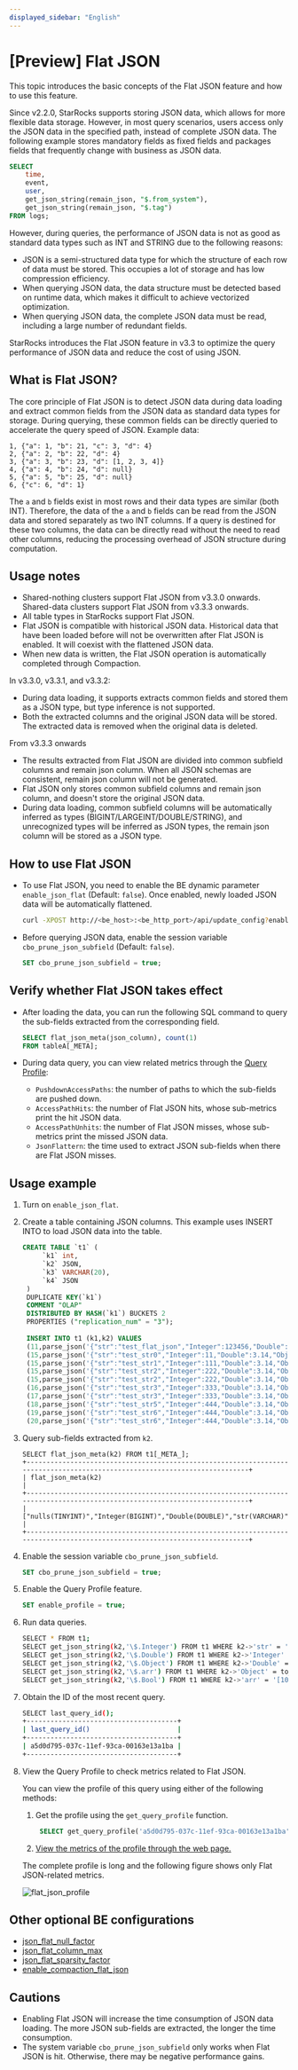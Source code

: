 ```yaml
---
displayed_sidebar: "English"
---
```


# [Preview] Flat JSON

This topic introduces the basic concepts of the Flat JSON feature and how to use this feature.

Since v2.2.0, StarRocks supports storing JSON data, which allows for more flexible data storage. However, in most query scenarios, users access only the JSON data in the specified path, instead of complete JSON data. The following example stores mandatory fields as fixed fields and packages fields that frequently change with business as JSON data.

```SQL
SELECT
    time,
    event,
    user,
    get_json_string(remain_json, "$.from_system"),
    get_json_string(remain_json, "$.tag")
FROM logs;
```

However, during queries, the performance of JSON data is not as good as standard data types such as INT and STRING due to the following reasons:

- JSON is a semi-structured data type for which the structure of each row of data must be stored. This occupies a lot of storage and has low compression efficiency.
- When querying JSON data, the data structure must be detected based on runtime data, which makes it difficult to achieve vectorized optimization.
- When querying JSON data, the complete JSON data must be read, including a large number of redundant fields.

StarRocks introduces the Flat JSON feature in v3.3 to optimize the query performance of JSON data and reduce the cost of using JSON.

## What is Flat JSON?

The core principle of Flat JSON is to detect JSON data during data loading and extract common fields from the JSON data as standard data types for storage. During querying, these common fields can be directly queried to accelerate the query speed of JSON. Example data:

```Plaintext
1, {"a": 1, "b": 21, "c": 3, "d": 4}
2, {"a": 2, "b": 22, "d": 4}
3, {"a": 3, "b": 23, "d": [1, 2, 3, 4]}
4, {"a": 4, "b": 24, "d": null}
5, {"a": 5, "b": 25, "d": null}
6, {"c": 6, "d": 1}
```

The `a` and `b` fields exist in most rows and their data types are similar (both INT). Therefore, the data of the `a` and `b` fields can be read from the JSON data and stored separately as two INT columns. If a query is destined for these two columns, the data can be directly read without the need to read other columns, reducing the processing overhead of JSON structure during computation.

## Usage notes

- Shared-nothing clusters support Flat JSON from v3.3.0 onwards. Shared-data clusters support Flat JSON from v3.3.3 onwards.
- All table types in StarRocks support Flat JSON.
- Flat JSON is compatible with historical JSON data. Historical data that have been loaded before will not be overwritten after Flat JSON is enabled. It will coexist with the flattened JSON data.
- When new data is written, the Flat JSON operation is automatically completed through Compaction.

In v3.3.0, v3.3.1, and v3.3.2:

- During data loading, it supports extracts common fields and stored them as a JSON type, but type inference is not supported.
- Both the extracted columns and the original JSON data will be stored. The extracted data is removed when the original data is deleted.

From v3.3.3 onwards

- The results extracted from Flat JSON are divided into common subfield columns and remain json column. When all JSON schemas are consistent, remain json column will not be generated.
- Flat JSON only stores common subfield columns and remain json column, and doesn't store the original JSON data.
- During data loading, common subfield columns will be automatically inferred as types (BIGINT/LARGEINT/DOUBLE/STRING), and unrecognized types will be inferred as JSON types, the remain json column will be stored as a JSON type.

## How to use Flat JSON

- To use Flat JSON, you need to enable the BE dynamic parameter `enable_json_flat` (Default: `false`). Once enabled, newly loaded JSON data will be automatically flattened.

   ```Bash
   curl -XPOST http://<be_host>:<be_http_port>/api/update_config?enable_json_flat=true
   ```

- Before querying JSON data, enable the session variable `cbo_prune_json_subfield` (Default: `false`).

   ```SQL
   SET cbo_prune_json_subfield = true;
   ```

## Verify whether Flat JSON takes effect

- After loading the data, you can run the following SQL command to query the sub-fields extracted from the corresponding field.

    ```SQL
    SELECT flat_json_meta(json_column), count(1)
    FROM tableA[_META];
    ```

- During data query, you can view related metrics through the [Query Profile](https://docs.starrocks.io/docs/administration/query_profile_overview/):
  - `PushdownAccessPaths`: the number of paths to which the sub-fields are pushed down.
  - `AccessPathHits`: the number of Flat JSON hits, whose sub-metrics print the hit JSON data.
  - `AccessPathUnhits`: the number of Flat JSON misses, whose sub-metrics print the missed JSON data.
  - `JsonFlattern`: the time used to extract JSON sub-fields when there are Flat JSON misses.

## Usage example

1. Turn on `enable_json_flat`.
2. Create a table containing JSON columns. This example uses INSERT INTO to load JSON data into the table.

   ```SQL
   CREATE TABLE `t1` (
        `k1` int,
        `k2` JSON,
        `k3` VARCHAR(20),
        `k4` JSON
    )             
    DUPLICATE KEY(`k1`)
    COMMENT "OLAP"
    DISTRIBUTED BY HASH(`k1`) BUCKETS 2
    PROPERTIES ("replication_num" = "3");
      
    INSERT INTO t1 (k1,k2) VALUES
    (11,parse_json('{"str":"test_flat_json","Integer":123456,"Double":3.14158,"Object":{"c":"d"},"arr":[10,20,30],"Bool":false,"null":null}')),
    (15,parse_json('{"str":"test_str0","Integer":11,"Double":3.14,"Object":{"a":"b"},"arr":[1,2,3],"Bool":true,"null":null}')),
    (15,parse_json('{"str":"test_str1","Integer":111,"Double":3.14,"Object":{"a":"b"},"arr":[1,2,3],"Bool":true,"null":null}')),
    (15,parse_json('{"str":"test_str2","Integer":222,"Double":3.14,"Object":{"a":"b"},"arr":[1,2,3],"Bool":true,"null":null}')),
    (15,parse_json('{"str":"test_str2","Integer":222,"Double":3.14,"Object":{"a":"b"},"arr":[1,2,3],"Bool":true,"null":null}')),
    (16,parse_json('{"str":"test_str3","Integer":333,"Double":3.14,"Object":{"a":"b"},"arr":[1,2,3],"Bool":true,"null":null}')),
    (17,parse_json('{"str":"test_str3","Integer":333,"Double":3.14,"Object":{"a":"b"},"arr":[1,2,3],"Bool":true,"null":null}')),
    (18,parse_json('{"str":"test_str5","Integer":444,"Double":3.14,"Object":{"a":"b"},"arr":[1,2,3],"Bool":true,"null":null}')),
    (19,parse_json('{"str":"test_str6","Integer":444,"Double":3.14,"Object":{"a":"b"},"arr":[1,2,3],"Bool":true,"null":null}')),
    (20,parse_json('{"str":"test_str6","Integer":444,"Double":3.14,"Object":{"a":"b"},"arr":[1,2,3],"Bool":true,"null":null}'));
    ```

3. Query sub-fields extracted from `k2`.

   ```Plaintext
   SELECT flat_json_meta(k2) FROM t1[_META_];
   +---------------------------------------------------------------------------------------------------------------------------+
   | flat_json_meta(k2)                                                                                                        |
   +---------------------------------------------------------------------------------------------------------------------------+
   | ["nulls(TINYINT)","Integer(BIGINT)","Double(DOUBLE)","str(VARCHAR)","Bool(JSON)","Object(JSON)","arr(JSON)","null(JSON)"] |
   +---------------------------------------------------------------------------------------------------------------------------+
   ```

4. Enable the session variable `cbo_prune_json_subfield`.

   ```SQL
   SET cbo_prune_json_subfield = true;
   ```

5. Enable the Query Profile feature.

   ```SQL
   SET enable_profile = true;
   ```

6. Run data queries.

   ```Bash
   SELECT * FROM t1;
   SELECT get_json_string(k2,'\$.Integer') FROM t1 WHERE k2->'str' = 'test_flat_json';
   SELECT get_json_string(k2,'\$.Double') FROM t1 WHERE k2->'Integer' = 123456;
   SELECT get_json_string(k2,'\$.Object') FROM t1 WHERE k2->'Double' = 3.14158;
   SELECT get_json_string(k2,'\$.arr') FROM t1 WHERE k2->'Object' = to_json(map{'c':'d'});
   SELECT get_json_string(k2,'\$.Bool') FROM t1 WHERE k2->'arr' = '[10,20,30]';
   ```

7. Obtain the ID of the most recent query.

   ```Bash
   SELECT last_query_id();
   +--------------------------------------+
   | last_query_id()                      |
   +--------------------------------------+
   | a5d0d795-037c-11ef-93ca-00163e13a1ba |
   +--------------------------------------+
   ```

8. View the Query Profile to check metrics related to Flat JSON.

   You can view the profile of this query using either of the following methods:

   1. Get the profile using the `get_query_profile` function.

      ```SQL
       SELECT get_query_profile('a5d0d795-037c-11ef-93ca-00163e13a1ba')\G
       ```

   2. [View the metrics of the profile through the web page.](https://docs.starrocks.io/docs/administration/query_profile_overview/#obtain-query-profile-via-web-ui)

   The complete profile is long and the following figure shows only Flat JSON-related metrics.

   ![flat_json_profile](../_assets/flat_json.png)

## Other optional BE configurations

- [json_flat_null_factor](../administration/management/BE_configuration.md#json_flat_null_factor)
- [json_flat_column_max](../administration/management/BE_configuration.md#json_flat_column_max)
- [json_flat_sparsity_factor](../administration/management/BE_configuration.md#json_flat_sparsity_factor)
- [enable_compaction_flat_json](../administration/management/BE_configuration.md#enable_compaction_flat_json)

## Cautions

- Enabling Flat JSON will increase the time consumption of JSON data loading. The more JSON sub-fields are extracted, the longer the time consumption.
- The system variable `cbo_prune_json_subfield` only works when Flat JSON is hit. Otherwise, there may be negative performance gains.
